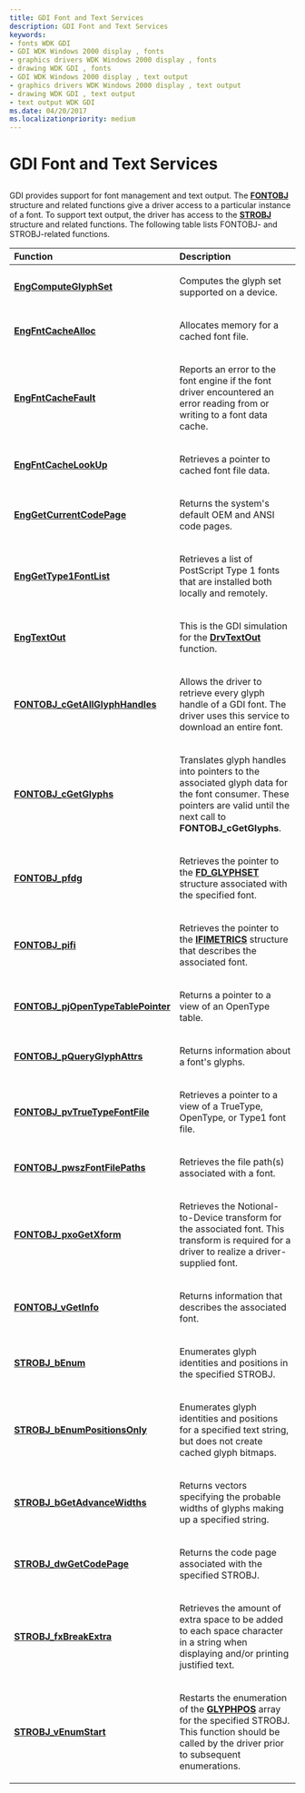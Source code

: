 ```yaml
---
title: GDI Font and Text Services
description: GDI Font and Text Services
keywords:
- fonts WDK GDI
- GDI WDK Windows 2000 display , fonts
- graphics drivers WDK Windows 2000 display , fonts
- drawing WDK GDI , fonts
- GDI WDK Windows 2000 display , text output
- graphics drivers WDK Windows 2000 display , text output
- drawing WDK GDI , text output
- text output WDK GDI
ms.date: 04/20/2017
ms.localizationpriority: medium
---
```


# GDI Font and Text Services


## <span id="ddk_gdi_font_and_text_services_gg"></span><span id="DDK_GDI_FONT_AND_TEXT_SERVICES_GG"></span>


GDI provides support for font management and text output. The [**FONTOBJ**](/windows/win32/api/winddi/ns-winddi-fontobj) structure and related functions give a driver access to a particular instance of a font. To support text output, the driver has access to the [**STROBJ**](/windows/win32/api/winddi/ns-winddi-strobj) structure and related functions. The following table lists FONTOBJ- and STROBJ-related functions.

<table>
<colgroup>
<col width="50%" />
<col width="50%" />
</colgroup>
<thead>
<tr class="header">
<th align="left">Function</th>
<th align="left">Description</th>
</tr>
</thead>
<tbody>
<tr class="odd">
<td align="left"><p><a href="/windows/win32/api/winddi/nf-winddi-engcomputeglyphset" data-raw-source="[&lt;strong&gt;EngComputeGlyphSet&lt;/strong&gt;](/windows/win32/api/winddi/nf-winddi-engcomputeglyphset)"><strong>EngComputeGlyphSet</strong></a></p></td>
<td align="left"><p>Computes the glyph set supported on a device.</p></td>
</tr>
<tr class="even">
<td align="left"><p><a href="/windows/win32/api/winddi/nf-winddi-engfntcachealloc" data-raw-source="[&lt;strong&gt;EngFntCacheAlloc&lt;/strong&gt;](/windows/win32/api/winddi/nf-winddi-engfntcachealloc)"><strong>EngFntCacheAlloc</strong></a></p></td>
<td align="left"><p>Allocates memory for a cached font file.</p></td>
</tr>
<tr class="odd">
<td align="left"><p><a href="/windows/win32/api/winddi/nf-winddi-engfntcachefault" data-raw-source="[&lt;strong&gt;EngFntCacheFault&lt;/strong&gt;](/windows/win32/api/winddi/nf-winddi-engfntcachefault)"><strong>EngFntCacheFault</strong></a></p></td>
<td align="left"><p>Reports an error to the font engine if the font driver encountered an error reading from or writing to a font data cache.</p></td>
</tr>
<tr class="even">
<td align="left"><p><a href="/windows/win32/api/winddi/nf-winddi-engfntcachelookup" data-raw-source="[&lt;strong&gt;EngFntCacheLookUp&lt;/strong&gt;](/windows/win32/api/winddi/nf-winddi-engfntcachelookup)"><strong>EngFntCacheLookUp</strong></a></p></td>
<td align="left"><p>Retrieves a pointer to cached font file data.</p></td>
</tr>
<tr class="odd">
<td align="left"><p><a href="/windows/win32/api/winddi/nf-winddi-enggetcurrentcodepage" data-raw-source="[&lt;strong&gt;EngGetCurrentCodePage&lt;/strong&gt;](/windows/win32/api/winddi/nf-winddi-enggetcurrentcodepage)"><strong>EngGetCurrentCodePage</strong></a></p></td>
<td align="left"><p>Returns the system's default OEM and ANSI code pages.</p></td>
</tr>
<tr class="even">
<td align="left"><p><a href="/windows/win32/api/winddi/nf-winddi-enggettype1fontlist" data-raw-source="[&lt;strong&gt;EngGetType1FontList&lt;/strong&gt;](/windows/win32/api/winddi/nf-winddi-enggettype1fontlist)"><strong>EngGetType1FontList</strong></a></p></td>
<td align="left"><p>Retrieves a list of PostScript Type 1 fonts that are installed both locally and remotely.</p></td>
</tr>
<tr class="odd">
<td align="left"><p><a href="/windows/win32/api/winddi/nf-winddi-engtextout" data-raw-source="[&lt;strong&gt;EngTextOut&lt;/strong&gt;](/windows/win32/api/winddi/nf-winddi-engtextout)"><strong>EngTextOut</strong></a></p></td>
<td align="left"><p>This is the GDI simulation for the <a href="/windows/win32/api/winddi/nf-winddi-drvtextout" data-raw-source="[&lt;strong&gt;DrvTextOut&lt;/strong&gt;](/windows/win32/api/winddi/nf-winddi-drvtextout)"><strong>DrvTextOut</strong></a> function.</p></td>
</tr>
<tr class="even">
<td align="left"><p><a href="/windows/win32/api/winddi/nf-winddi-fontobj_cgetallglyphhandles" data-raw-source="[&lt;strong&gt;FONTOBJ_cGetAllGlyphHandles&lt;/strong&gt;](/windows/win32/api/winddi/nf-winddi-fontobj_cgetallglyphhandles)"><strong>FONTOBJ_cGetAllGlyphHandles</strong></a></p></td>
<td align="left"><p>Allows the driver to retrieve every glyph handle of a GDI font. The driver uses this service to download an entire font.</p></td>
</tr>
<tr class="odd">
<td align="left"><p><a href="/windows/win32/api/winddi/nf-winddi-fontobj_cgetglyphs" data-raw-source="[&lt;strong&gt;FONTOBJ_cGetGlyphs&lt;/strong&gt;](/windows/win32/api/winddi/nf-winddi-fontobj_cgetglyphs)"><strong>FONTOBJ_cGetGlyphs</strong></a></p></td>
<td align="left"><p>Translates glyph handles into pointers to the associated glyph data for the font consumer. These pointers are valid until the next call to <strong>FONTOBJ_cGetGlyphs</strong>.</p></td>
</tr>
<tr class="even">
<td align="left"><p><a href="/windows/win32/api/winddi/nf-winddi-fontobj_pfdg" data-raw-source="[&lt;strong&gt;FONTOBJ_pfdg&lt;/strong&gt;](/windows/win32/api/winddi/nf-winddi-fontobj_pfdg)"><strong>FONTOBJ_pfdg</strong></a></p></td>
<td align="left"><p>Retrieves the pointer to the <a href="/windows/win32/api/winddi/ns-winddi-fd_glyphset" data-raw-source="[&lt;strong&gt;FD_GLYPHSET&lt;/strong&gt;](/windows/win32/api/winddi/ns-winddi-_fd_glyphset)"><strong>FD_GLYPHSET</strong></a> structure associated with the specified font.</p></td>
</tr>
<tr class="odd">
<td align="left"><p><a href="/windows/win32/api/winddi/nf-winddi-fontobj_pifi" data-raw-source="[&lt;strong&gt;FONTOBJ_pifi&lt;/strong&gt;](/windows/win32/api/winddi/nf-winddi-fontobj_pifi)"><strong>FONTOBJ_pifi</strong></a></p></td>
<td align="left"><p>Retrieves the pointer to the <a href="/windows/win32/api/winddi/ns-winddi-ifimetrics" data-raw-source="[&lt;strong&gt;IFIMETRICS&lt;/strong&gt;](/windows/win32/api/winddi/ns-winddi-_ifimetrics)"><strong>IFIMETRICS</strong></a> structure that describes the associated font.</p></td>
</tr>
<tr class="even">
<td align="left"><p><a href="/windows/win32/api/winddi/nf-winddi-fontobj_pjopentypetablepointer" data-raw-source="[&lt;strong&gt;FONTOBJ_pjOpenTypeTablePointer&lt;/strong&gt;](/windows/win32/api/winddi/nf-winddi-fontobj_pjopentypetablepointer)"><strong>FONTOBJ_pjOpenTypeTablePointer</strong></a></p></td>
<td align="left"><p>Returns a pointer to a view of an OpenType table.</p></td>
</tr>
<tr class="odd">
<td align="left"><p><a href="/windows/win32/api/winddi/nf-winddi-fontobj_pqueryglyphattrs" data-raw-source="[&lt;strong&gt;FONTOBJ_pQueryGlyphAttrs&lt;/strong&gt;](/windows/win32/api/winddi/nf-winddi-fontobj_pqueryglyphattrs)"><strong>FONTOBJ_pQueryGlyphAttrs</strong></a></p></td>
<td align="left"><p>Returns information about a font's glyphs.</p></td>
</tr>
<tr class="even">
<td align="left"><p><a href="/windows/win32/api/winddi/nf-winddi-fontobj_pvtruetypefontfile" data-raw-source="[&lt;strong&gt;FONTOBJ_pvTrueTypeFontFile&lt;/strong&gt;](/windows/win32/api/winddi/nf-winddi-fontobj_pvtruetypefontfile)"><strong>FONTOBJ_pvTrueTypeFontFile</strong></a></p></td>
<td align="left"><p>Retrieves a pointer to a view of a TrueType, OpenType, or Type1 font file.</p></td>
</tr>
<tr class="odd">
<td align="left"><p><a href="/windows/win32/api/winddi/nf-winddi-fontobj_pwszfontfilepaths" data-raw-source="[&lt;strong&gt;FONTOBJ_pwszFontFilePaths&lt;/strong&gt;](/windows/win32/api/winddi/nf-winddi-fontobj_pwszfontfilepaths)"><strong>FONTOBJ_pwszFontFilePaths</strong></a></p></td>
<td align="left"><p>Retrieves the file path(s) associated with a font.</p></td>
</tr>
<tr class="even">
<td align="left"><p><a href="/windows/win32/api/winddi/nf-winddi-fontobj_pxogetxform" data-raw-source="[&lt;strong&gt;FONTOBJ_pxoGetXform&lt;/strong&gt;](/windows/win32/api/winddi/nf-winddi-fontobj_pxogetxform)"><strong>FONTOBJ_pxoGetXform</strong></a></p></td>
<td align="left"><p>Retrieves the Notional-to-Device transform for the associated font. This transform is required for a driver to realize a driver-supplied font.</p></td>
</tr>
<tr class="odd">
<td align="left"><p><a href="/windows/win32/api/winddi/nf-winddi-fontobj_vgetinfo" data-raw-source="[&lt;strong&gt;FONTOBJ_vGetInfo&lt;/strong&gt;](/windows/win32/api/winddi/nf-winddi-fontobj_vgetinfo)"><strong>FONTOBJ_vGetInfo</strong></a></p></td>
<td align="left"><p>Returns information that describes the associated font.</p></td>
</tr>
<tr class="even">
<td align="left"><p><a href="/windows/win32/api/winddi/nf-winddi-strobj_benum" data-raw-source="[&lt;strong&gt;STROBJ_bEnum&lt;/strong&gt;](/windows/win32/api/winddi/nf-winddi-strobj_benum)"><strong>STROBJ_bEnum</strong></a></p></td>
<td align="left"><p>Enumerates glyph identities and positions in the specified STROBJ.</p></td>
</tr>
<tr class="odd">
<td align="left"><p><a href="/windows/win32/api/winddi/nf-winddi-strobj_benumpositionsonly" data-raw-source="[&lt;strong&gt;STROBJ_bEnumPositionsOnly&lt;/strong&gt;](/windows/win32/api/winddi/nf-winddi-strobj_benumpositionsonly)"><strong>STROBJ_bEnumPositionsOnly</strong></a></p></td>
<td align="left"><p>Enumerates glyph identities and positions for a specified text string, but does not create cached glyph bitmaps.</p></td>
</tr>
<tr class="even">
<td align="left"><p><a href="/windows/win32/api/winddi/nf-winddi-strobj_bgetadvancewidths" data-raw-source="[&lt;strong&gt;STROBJ_bGetAdvanceWidths&lt;/strong&gt;](/windows/win32/api/winddi/nf-winddi-strobj_bgetadvancewidths)"><strong>STROBJ_bGetAdvanceWidths</strong></a></p></td>
<td align="left"><p>Returns vectors specifying the probable widths of glyphs making up a specified string.</p></td>
</tr>
<tr class="odd">
<td align="left"><p><a href="/windows/win32/api/winddi/nf-winddi-strobj_dwgetcodepage" data-raw-source="[&lt;strong&gt;STROBJ_dwGetCodePage&lt;/strong&gt;](/windows/win32/api/winddi/nf-winddi-strobj_dwgetcodepage)"><strong>STROBJ_dwGetCodePage</strong></a></p></td>
<td align="left"><p>Returns the code page associated with the specified STROBJ.</p></td>
</tr>
<tr class="even">
<td align="left"><p><a href="/windows/win32/api/winddi/nf-winddi-strobj_fxbreakextra" data-raw-source="[&lt;strong&gt;STROBJ_fxBreakExtra&lt;/strong&gt;](/windows/win32/api/winddi/nf-winddi-strobj_fxbreakextra)"><strong>STROBJ_fxBreakExtra</strong></a></p></td>
<td align="left"><p>Retrieves the amount of extra space to be added to each space character in a string when displaying and/or printing justified text.</p></td>
</tr>
<tr class="odd">
<td align="left"><p><a href="/windows/win32/api/winddi/nf-winddi-strobj_venumstart" data-raw-source="[&lt;strong&gt;STROBJ_vEnumStart&lt;/strong&gt;](/windows/win32/api/winddi/nf-winddi-strobj_venumstart)"><strong>STROBJ_vEnumStart</strong></a></p></td>
<td align="left"><p>Restarts the enumeration of the <a href="/windows/win32/api/winddi/ns-winddi-glyphpos" data-raw-source="[&lt;strong&gt;GLYPHPOS&lt;/strong&gt;](/windows/win32/api/winddi/ns-winddi-_glyphpos)"><strong>GLYPHPOS</strong></a> array for the specified STROBJ. This function should be called by the driver prior to subsequent enumerations.</p></td>
</tr>
</tbody>
</table>

 

